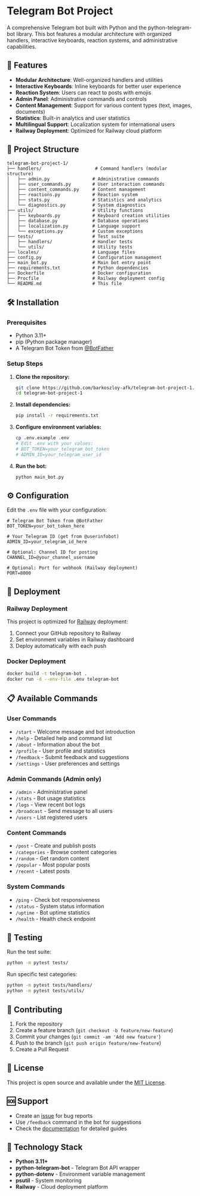 # Telegram Bot Project

A comprehensive Telegram bot built with Python and the python-telegram-bot library. This bot features a modular architecture with organized handlers, interactive keyboards, reaction systems, and administrative capabilities.

## 🚀 Features

- **Modular Architecture**: Well-organized handlers and utilities
- **Interactive Keyboards**: Inline keyboards for better user experience
- **Reaction System**: Users can react to posts with emojis
- **Admin Panel**: Administrative commands and controls
- **Content Management**: Support for various content types (text, images, documents)
- **Statistics**: Built-in analytics and user statistics
- **Multilingual Support**: Localization system for international users
- **Railway Deployment**: Optimized for Railway cloud platform

## 📁 Project Structure

```
telegram-bot-project-1/
├── handlers/                    # Command handlers (modular structure)
│   ├── admin.py                # Administrative commands
│   ├── user_commands.py        # User interaction commands
│   ├── content_commands.py     # Content management
│   ├── reactions.py            # Reaction system
│   ├── stats.py                # Statistics and analytics
│   └── diagnostics.py          # System diagnostics
├── utils/                      # Utility functions
│   ├── keyboards.py            # Keyboard creation utilities
│   ├── database.py             # Database operations
│   ├── localization.py         # Language support
│   └── exceptions.py           # Custom exceptions
├── tests/                      # Test suite
│   ├── handlers/               # Handler tests
│   └── utils/                  # Utility tests
├── locales/                    # Language files
├── config.py                   # Configuration management
├── main_bot.py                 # Main bot entry point
├── requirements.txt            # Python dependencies
├── Dockerfile                  # Docker configuration
├── Procfile                    # Railway deployment config
└── README.md                   # This file
```

## 🛠️ Installation

### Prerequisites
- Python 3.11+
- pip (Python package manager)
- A Telegram Bot Token from [@BotFather](https://t.me/BotFather)

### Setup Steps

1. **Clone the repository:**
   ```bash
   git clone https://github.com/barkoszloy-afk/telegram-bot-project-1.git
   cd telegram-bot-project-1
   ```

2. **Install dependencies:**
   ```bash
   pip install -r requirements.txt
   ```

3. **Configure environment variables:**
   ```bash
   cp .env.example .env
   # Edit .env with your values:
   # BOT_TOKEN=your_telegram_bot_token
   # ADMIN_ID=your_telegram_user_id
   ```

4. **Run the bot:**
   ```bash
   python main_bot.py
   ```

## ⚙️ Configuration

Edit the `.env` file with your configuration:

```env
# Telegram Bot Token from @BotFather
BOT_TOKEN=your_bot_token_here

# Your Telegram ID (get from @userinfobot)
ADMIN_ID=your_telegram_id_here

# Optional: Channel ID for posting
CHANNEL_ID=@your_channel_username

# Optional: Port for webhook (Railway deployment)
PORT=8000
```

## 🚀 Deployment

### Railway Deployment
This project is optimized for [Railway](https://railway.app/) deployment:

1. Connect your GitHub repository to Railway
2. Set environment variables in Railway dashboard
3. Deploy automatically with each push

### Docker Deployment
```bash
docker build -t telegram-bot .
docker run -d --env-file .env telegram-bot
```

## 📋 Available Commands

### User Commands
- `/start` - Welcome message and bot introduction
- `/help` - Detailed help and command list
- `/about` - Information about the bot
- `/profile` - User profile and statistics
- `/feedback` - Submit feedback and suggestions
- `/settings` - User preferences and settings

### Admin Commands (Admin only)
- `/admin` - Administrative panel
- `/stats` - Bot usage statistics
- `/logs` - View recent bot logs
- `/broadcast` - Send message to all users
- `/users` - List registered users

### Content Commands
- `/post` - Create and publish posts
- `/categories` - Browse content categories
- `/random` - Get random content
- `/popular` - Most popular posts
- `/recent` - Latest posts

### System Commands
- `/ping` - Check bot responsiveness
- `/status` - System status information
- `/uptime` - Bot uptime statistics
- `/health` - Health check endpoint

## 🧪 Testing

Run the test suite:
```bash
python -m pytest tests/
```

Run specific test categories:
```bash
python -m pytest tests/handlers/
python -m pytest tests/utils/
```

## 🤝 Contributing

1. Fork the repository
2. Create a feature branch (`git checkout -b feature/new-feature`)
3. Commit your changes (`git commit -am 'Add new feature'`)
4. Push to the branch (`git push origin feature/new-feature`)
5. Create a Pull Request

## 📝 License

This project is open source and available under the [MIT License](LICENSE).

## 🆘 Support

- Create an [issue](https://github.com/barkoszloy-afk/telegram-bot-project-1/issues) for bug reports
- Use `/feedback` command in the bot for suggestions
- Check the [documentation](docs/) for detailed guides

## 🔧 Technology Stack

- **Python 3.11+**
- **python-telegram-bot** - Telegram Bot API wrapper
- **python-dotenv** - Environment variable management
- **psutil** - System monitoring
- **Railway** - Cloud deployment platform